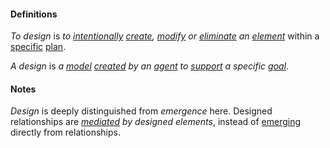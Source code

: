 #### Definitions

*To design* is *to [intentionally](https://github.com/gcassel/Modular-Organization-Terminology/blob/master/terms/intend.md) [create](https://github.com/gcassel/Modular-Organization-Terminology/blob/master/terms/create.md), [modify](https://github.com/gcassel/Modular-Organization-Terminology/blob/master/terms/modify.md) or [eliminate](https://github.com/gcassel/Modular-Organization-Terminology/blob/master/terms/eliminate.md) an [element](https://github.com/gcassel/Modular-Organization-Terminology/blob/master/terms/element.md)* within a [specific](https://github.com/gcassel/Modular-Organization-Terminology/blob/master/terms/specific.md) [plan](https://github.com/gcassel/Modular-Organization-Terminology/blob/master/terms/plan.md).

*A design* is *a [model](https://github.com/gcassel/Modular-Organization-Terminology/blob/master/terms/model.md) [created](https://github.com/gcassel/Modular-Organization-Terminology/blob/master/terms/creation.md) by an [agent](https://github.com/gcassel/Modular-Organization-Terminology/blob/master/terms/agent.md) to [support](https://github.com/gcassel/Modular-Organization-Terminology/blob/master/terms/support.md) a specific [goal](https://github.com/gcassel/Modular-Organizing-Terminology/blob/master/terms/goal.md)*.

#### Notes

*Design* is deeply distinguished from *emergence* here.  Designed relationships are *[mediated](https://github.com/gcassel/Modular-Organization-Terminology/blob/master/terms/media.md) by designed elements*, instead of [emerging](https://github.com/gcassel/Modular-Organization-Terminology/blob/master/terms/emerge.md) directly from relationships.

